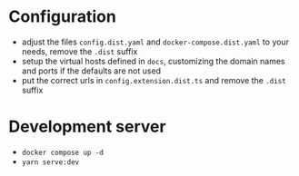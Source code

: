 # Configuration

- adjust the files `config.dist.yaml` and `docker-compose.dist.yaml` to your needs, remove the `.dist` suffix
- setup the virtual hosts defined in `docs`, customizing the domain names and ports if the defaults are not used
- put the correct urls in `config.extension.dist.ts` and remove the `.dist` suffix

# Development server

- `docker compose up -d`
- `yarn serve:dev`
